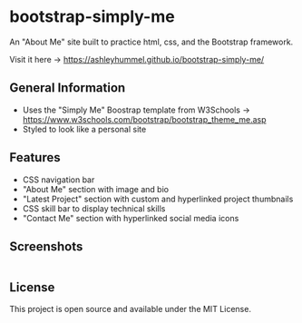 # bootstrap-simply-me
An "About Me" site built to practice html, css, and the Bootstrap framework.

Visit it here &#8594; https://ashleyhummel.github.io/bootstrap-simply-me/

## General Information
- Uses the "Simply Me" Boostrap template from W3Schools &#8594; https://www.w3schools.com/bootstrap/bootstrap_theme_me.asp
- Styled to look like a personal site


## Features
- CSS navigation bar
- "About Me" section with image and bio
- "Latest Project" section with custom and hyperlinked project thumbnails
- CSS skill bar to display technical skills
- "Contact Me" section with hyperlinked social media icons


## Screenshots
<img src="" width="">

## License
This project is open source and available under the MIT License.

